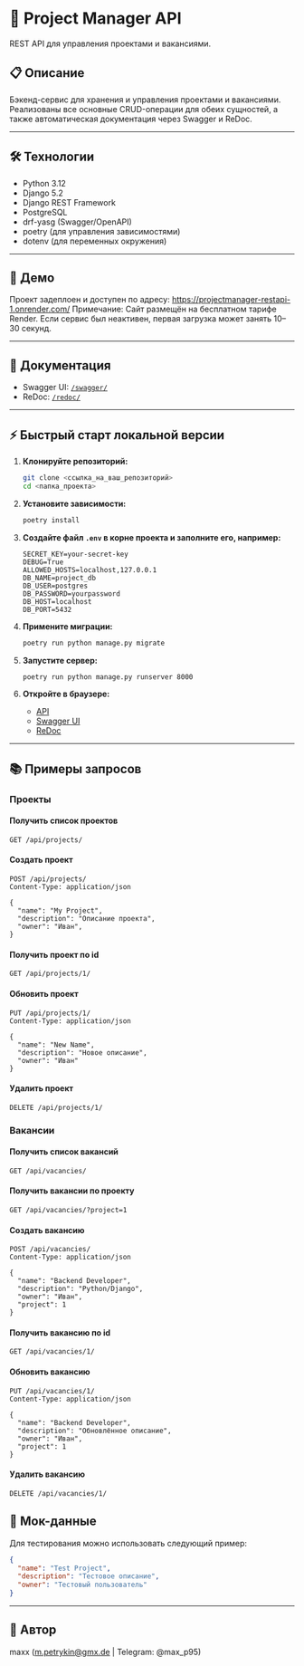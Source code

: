 # 🚀 Project Manager API

REST API для управления проектами и вакансиями.

## 📋 Описание

Бэкенд-сервис для хранения и управления проектами и вакансиями.
Реализованы все основные CRUD-операции для обеих сущностей, а также автоматическая
документация через Swagger и ReDoc.

---

## 🛠️ Технологии

- Python 3.12
- Django 5.2
- Django REST Framework
- PostgreSQL
- drf-yasg (Swagger/OpenAPI)
- poetry (для управления зависимостями)
- dotenv (для переменных окружения)

---
## 🚀 Демо
Проект задеплоен и доступен по адресу:
https://projectmanager-restapi-1.onrender.com/
Примечание:
Сайт размещён на бесплатном тарифе Render. Если сервис был неактивен, первая загрузка
может занять 10–30 секунд.

---

## 📝 Документация
- Swagger UI: [`/swagger/`](https://projectmanager-restapi-1.onrender.com/swagger/)
- ReDoc: [`/redoc/`](https://projectmanager-restapi-1.onrender.com/redoc/)

---

## ⚡ Быстрый старт локальной версии

1. **Клонируйте репозиторий:**
    ```bash
    git clone <ссылка_на_ваш_репозиторий>
    cd <папка_проекта>
    ```

2. **Установите зависимости:**
    ```bash
    poetry install
    ```

3. **Создайте файл `.env` в корне проекта и заполните его, например:**
    ```
    SECRET_KEY=your-secret-key
    DEBUG=True
    ALLOWED_HOSTS=localhost,127.0.0.1
    DB_NAME=project_db
    DB_USER=postgres
    DB_PASSWORD=yourpassword
    DB_HOST=localhost
    DB_PORT=5432
    ```

4. **Примените миграции:**
    ```bash
    poetry run python manage.py migrate
    ```

5. **Запустите сервер:**
    ```bash
    poetry run python manage.py runserver 8000
    ```

6. **Откройте в браузере:**
    - [API](http://127.0.0.1:8000/api/projects/)
    - [Swagger UI](http://127.0.0.1:8000/swagger/)
    - [ReDoc](http://127.0.0.1:8000/redoc/)

---

## 📚 Примеры запросов

### Проекты

#### Получить список проектов
```http
GET /api/projects/
```

#### Создать проект
```http
POST /api/projects/
Content-Type: application/json

{
  "name": "My Project",
  "description": "Описание проекта",
  "owner": "Иван",
}
```

#### Получить проект по id
```http
GET /api/projects/1/
```

#### Обновить проект
```http
PUT /api/projects/1/
Content-Type: application/json

{
  "name": "New Name",
  "description": "Новое описание",
  "owner": "Иван"
}
```

#### Удалить проект
```http
DELETE /api/projects/1/
```

### Вакансии

#### Получить список вакансий
```http
GET /api/vacancies/
```

#### Получить вакансии по проекту
```http
GET /api/vacancies/?project=1
```

#### Создать вакансию
```http
POST /api/vacancies/
Content-Type: application/json

{
  "name": "Backend Developer",
  "description": "Python/Django",
  "owner": "Иван",
  "project": 1
}
```

#### Получить вакансию по id
```http
GET /api/vacancies/1/
```

#### Обновить вакансию
```http
PUT /api/vacancies/1/
Content-Type: application/json

{
  "name": "Backend Developer",
  "description": "Обновлённое описание",
  "owner": "Иван",
  "project": 1
}
```

#### Удалить вакансию
```http
DELETE /api/vacancies/1/
```



## 🧪 Мок-данные
Для тестирования можно использовать следующий пример:

```json
{
  "name": "Test Project",
  "description": "Тестовое описание",
  "owner": "Тестовый пользователь"
}
```

---

## 👤 Автор
maxx (m.petrykin@gmx.de | Telegram: @max_p95)
